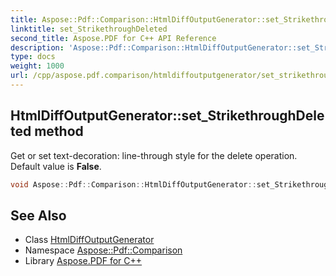 ```yaml
---
title: Aspose::Pdf::Comparison::HtmlDiffOutputGenerator::set_StrikethroughDeleted method
linktitle: set_StrikethroughDeleted
second_title: Aspose.PDF for C++ API Reference
description: 'Aspose::Pdf::Comparison::HtmlDiffOutputGenerator::set_StrikethroughDeleted method. Get or set text-decoration: line-through style for the delete operation. Default value is False in C++.'
type: docs
weight: 1000
url: /cpp/aspose.pdf.comparison/htmldiffoutputgenerator/set_strikethroughdeleted/
---
```

## HtmlDiffOutputGenerator::set_StrikethroughDeleted method


Get or set text-decoration: line-through style for the delete operation. Default value is **False**.

```cpp
void Aspose::Pdf::Comparison::HtmlDiffOutputGenerator::set_StrikethroughDeleted(bool value)
```

## See Also

* Class [HtmlDiffOutputGenerator](../)
* Namespace [Aspose::Pdf::Comparison](../../)
* Library [Aspose.PDF for C++](../../../)
